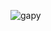 ![gapy](https://user-images.githubusercontent.com/62831955/222869705-bc22b7b1-f490-43cf-bd58-8c1d7c7ecd3b.png)

